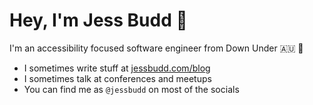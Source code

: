 <h1>Hey, I'm Jess Budd 👋</h1>

I'm an accessibility focused software engineer from Down Under 🇦🇺 🦘

- I sometimes write stuff at [jessbudd.com/blog](https://jessbudd.com/blog)
- I sometimes talk at conferences and meetups
- You can find me as `@jessbudd` on most of the socials
